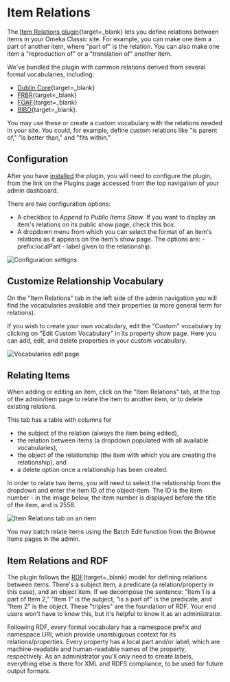 # Item Relations

The [Item Relations plugin](https://omeka.org/classic/plugins/ItemRelations/){target=_blank} lets you define relations between items in your Omeka Classic site. For example, you can make one item a part of another item, where "part of" is the relation. You can also make one item a "reproduction of" or a "translation of" another item.

We've bundled the plugin with common relations derived from several formal vocabularies, including:

- [Dublin Core](http://dublincore.org/documents/dcmi-terms/){target=_blank}
- [FRBR](http://vocab.org/frbr/core.html){target=_blank}
- [FOAF](http://xmlns.com/foaf/spec/){target=_blank}
- [BIBO](https://bibliontology.com/){target=_blank}.

You may use these or create a custom vocabulary with the relations needed in your site. You could, for example, define custom relations like "is parent of," "is better than," and "fits within."

## Configuration 

After you have [installed](../Admin/Adding_and_Managing_Plugins.md) the plugin, you will need to configure the plugin, from the link on the Plugins page accessed from the top navigation of your admin dashboard.

There are two configuration options:

- A checkbox to *Append to Public Items Show*. If you want to display an item's relations on its public show page, check this box. 
- A dropdown menu from which you can select the format of an item's relations as it appears on the item's show page. The options are: 
      - prefix:localPart
      - label given to the relationship.

![Configuration settigns](../doc_files/plugin_images/itemrelConfig.png)

## Customize Relationship Vocabulary

On the "Item Relations" tab in the left side of the admin navigation you will find the vocabularies available and their properties (a more general term for relations).

If you wish to create your own vocabulary, edit the "Custom" vocabulary by clicking on "Edit Custom Vocabulary" in its property show page. Here you can add, edit, and delete properties in your custom vocabulary.

![Vocabularies edit page](../doc_files/plugin_images/itemrelVocab.png)

## Relating Items

When adding or editing an item, click on the "Item Relations" tab, at the top of the admin/item page to relate the item to another item, or to delete existing relations.

This tab has a table with columns for

- the subject of the relation (always the item being edited), 
- the relation between items (a dropdown populated with all available vocabularies),
- the object of the relationship (the item with which you are creating the relationship), and 
- a delete option once a relationship has been created.

In order to relate two items, you will need to select the relationship from the dropdown and enter the item ID of the object-item. The ID is the item number - in the image below, the item number is displayed before the title of the item, and is 2558. 

![Item Relations tab on an item](../doc_files/plugin_images/itemrelEdit.png)

You may batch relate items using the Batch Edit function from the Browse Items pages in the admin.

## Item Relations and RDF

The plugin follows the [RDF](http://en.wikipedia.org/wiki/Resource_Description_Framework){target=_blank} model for defining relations between items. There's a subject item, a predicate (a relation/property in this case), and an object item. If we decompose the sentence: "Item 1 is a part of Item 2," "Item 1" is the subject, "is a part of" is the predicate, and "Item 2" is the object. These "triples" are the foundation of RDF. Your end users won't have to know this, but it's helpful to know it as an administrator.

Following RDF, every formal vocabulary has a namespace prefix and namespace URI, which provide unambiguous context for its relations/properties. Every property has a local part and/or label, which are machine-readable and human-readable names of the property, respectively. As an administrator you'll only need to create labels, everything else is there for XML and RDFS compliance, to be used for future output formats.